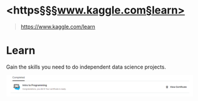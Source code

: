 # <https§§§www.kaggle.com§learn>
> <https://www.kaggle.com/learn>

# Learn
Gain the skills you need to do independent data science projects.

![alt text](image.png)